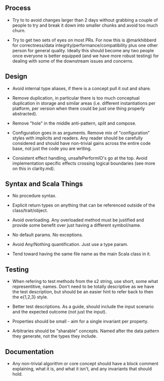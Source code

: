 
Process
-------

 * Try to to avoid changes larger than 2 days without grabbing a couple
   of people to try and break it down into smaller chunks and avoid
   too much churn.

 * Try to get two sets of eyes on most PRs. For now this is @markhibberd
   for correctness/data integrity/performance/compatibility plus one
   other person for general quality. Ideally this should become any two
   people once everyone is better equipped (and we have more robust
   testing) for dealing with some of the downstream issues and concerns.

Design
------

 * Avoid internal type aliases, if there is a concept pull it out and
   share.

 * Remove duplication, in particular there is too much conceptual duplication
   in storage and similar areas (i.e. different instantiations per platform,
   per version when there could be just one thing properly abstracted).

 * Remove "hole" in the middle anti-pattern, split and compose.

 * Configuration goes in as arguments. Remove mix of "configuration" styles
   with implicits and readers. Any reader should be carefully considered and
   should have non-trivial gains across the entire code base, not just the
   code you are writing.

 * Consistent effect handling, unsafePerformIO's go at the top. Avoid
   implementation specific effects crossing logical boundaries (see
   more on this in clarity.md).


Syntax and Scala Things
-----------------------

 * No procedure syntax.

 * Explicit return types on anything that can be referenced outside
   of the class/trait/object.

 * Avoid overloading. Any overloaded method must be justified and
   provide some benefit over just having a different symbol/name.

 * No default params. No exceptions.

 * Avoid Any/Nothing quantification. Just use a type param.
 
 * Tend toward having the same file name as the main Scala class in it. 


Testing
-------

 * When refering to test methods from the s2 string, use short, some
   what representitive, names. Don't need to be totally descriptive
   as we have the test description, but should be an easier hint to
   refer back to then the e{1,2,3} style.

 * Better test descriptions. As a guide, should include the input
   scenario and the expected outcome (not just the input).

 * Properties should be small - aim for a single invariant per
   property.

 * Arbitraries should be "sharable" concepts. Named after the data
   pattern they generate, not the types they include.


Documentation
-------------

 * Any non-trivial algorithm or core concept should have a block comment
   explaining, what it is, and what it isn't, and any invariants that should
   hold.
